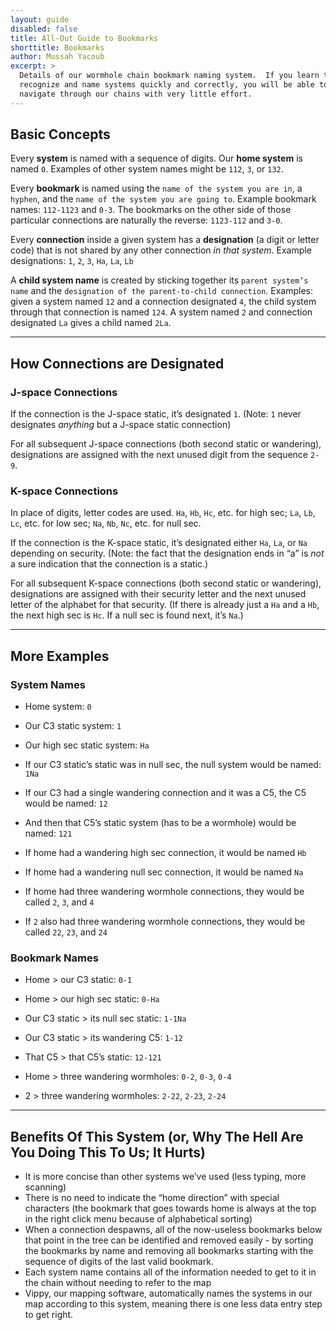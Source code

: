 ```yaml
---
layout: guide
disabled: false
title: All-Out Guide to Bookmarks
shorttitle: Bookmarks
author: Mussah Yacoub
excerpt: >
  Details of our wormhole chain bookmark naming system.  If you learn to
  recognize and name systems quickly and correctly, you will be able to
  navigate through our chains with very little effort.
---
```


## Basic Concepts

Every **system** is named with a sequence of digits.  Our **home system** is
named `0`.  Examples of other system names might be `112`, `3`, or `132`.

Every **bookmark** is named using the `name of the system you are in`, a
`hyphen`, and the `name of the system you are going to`.  Example bookmark
names: `112-1123` and `0-3`.  The bookmarks on the other side of those
particular connections are naturally the reverse: `1123-112` and `3-0`.

Every **connection** inside a given system has a **designation** (a digit or
letter code) that is not shared by any other connection *in that system*.
Example designations: `1`, `2`, `3`, `Ha`, `La`, `Lb`

A **child system name** is created by sticking together its `parent system’s
name` and the `designation of the parent-to-child connection`.  Examples: given
a system named `12` and a connection designated `4`, the child system through
that connection is named `124`.  A system named `2` and connection designated
`La` gives a child named `2La`.

---

## How Connections are Designated

### J-space Connections

If the connection is the J-space static, it’s designated `1`.  (Note: `1` never
designates *anything* but a J-space static connection)

For all subsequent J-space connections (both second static or wandering),
designations are assigned with the next unused digit from the sequence `2-9`.

### K-space Connections

In place of digits, letter codes are used.  `Ha`, `Hb`, `Hc`, etc. for high
sec; `La`, `Lb`, `Lc`, etc. for low sec; `Na`, `Nb`, `Nc`, etc. for null sec.

If the connection is the K-space static, it’s designated either `Ha`, `La`, or
`Na` depending on security.  (Note: the fact that the designation ends in “a”
is *not* a sure indication that the connection is a static.)

For all subsequent K-space connections (both second static or wandering),
designations are assigned with their security letter and the next unused letter
of the alphabet for that security.  (If there is already just a `Ha` and a
`Hb`, the next high sec is `Hc`.  If a null sec is found next, it’s `Na`.)

---

## More Examples

### System Names

- Home system: `0`
- Our C3 static system: `1`
- Our high sec static system: `Ha`


- If our C3 static’s static was in null sec, the null system would be named: `1Na`
- If our C3 had a single wandering connection and it was a C5, the C5 would be named: `12`
- And then that C5’s static system (has to be a wormhole) would be named: `121`

- If home had a wandering high sec connection, it would be named `Hb`
- If home had a wandering null sec connection, it would be named `Na`
- If home had three wandering wormhole connections, they would be called `2`, `3`, and `4`
- If `2` also had three wandering wormhole connections, they would be called `22`, `23`, and `24`

### Bookmark Names

- Home > our C3 static: `0-1`
- Home > our high sec static: `0-Ha`

- Our C3 static > its null sec static: `1-1Na`
- Our C3 static > its wandering C5: `1-12`
- That C5 > that C5’s static: `12-121`

- Home > three wandering wormholes: `0-2`, `0-3`, `0-4`
- 2 > three wandering wormholes: `2-22`, `2-23`, `2-24`

--- 

## Benefits Of This System (or, Why The Hell Are You Doing This To Us; It Hurts)

- It is more concise than other systems we’ve used (less typing, more scanning)
- There is no need to indicate the “home direction” with special characters (the bookmark that goes towards home is always at the top in the right click menu because of alphabetical sorting)
- When a connection despawns, all of the now-useless bookmarks below that point in the tree can be identified and removed easily - by sorting the bookmarks by name and removing all bookmarks starting with the sequence of digits of the last valid bookmark.
- Each system name contains all of the information needed to get to it in the chain without needing to refer to the map
- Vippy, our mapping software, automatically names the systems in our map according to this system, meaning there is one less data entry step to get right.
